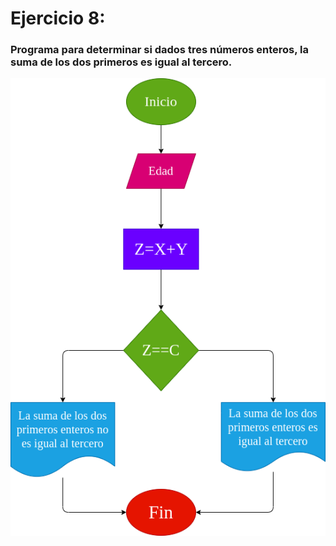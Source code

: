 # Ejercicio 8:

### Programa para determinar si dados tres números enteros, la suma de los dos primeros es igual al tercero.

![Diagrama de flujo](diagrama.png "Diagrama de flujo")